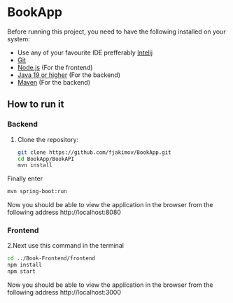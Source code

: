 # BookApp
Before running this project, you need to have the following installed on your system:

- Use any of your favourite IDE prefferably [Intelij](https://www.jetbrains.com/idea/download)
- [Git](https://git-scm.com/downloads)
- [Node.js](https://nodejs.org/en/) (For the frontend)
- [Java 19 or higher](https://openjdk.java.net/) (For the backend)
- [Maven](https://maven.apache.org/) (For the backend)

## How to run it

### Backend 

1. Clone the repository:

   ```bash
   git clone https://github.com/fjakimov/BookApp.git
   cd BookApp/BookAPI
   mvn install
Finally enter
   ```bash
   mvn spring-boot:run
   ```
Now you should be able to view the application in the browser from the following address 
http://localhost:8080
### Frontend 

   2.Next use this command in the terminal
   ```bash
   cd ../Book-Frontend/frontend
   npm install
   npm start
   ```
Now you should be able to view the application in the browser from the following address 
http://localhost:3000

